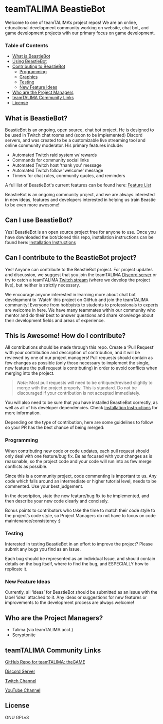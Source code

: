 # teamTALIMA BeastieBot
Welcome to one of teamTALIMA’s project repos! We are an online, educational development community working on website, chat bot, and game development projects with our primary focus on game development.

### Table of Contents
* [What is BeastieBot](#what-is-beastiebot)
* [Using BeastieBot](#can-i-use-beastiebot) 
* [Contributing to BeastieBot](#this-is-awesome-how-do-i-contribute)
  * [Programming](#programming) 
  * [Graphics](#graphics) 
  * [Testing](#testing) 
  * [New Feature Ideas](#new-feature-ideas) 
* [Who are the Project Managers](#who-are-the-project-managers) 
* [teamTALIMA Community Links](#teamtalima-community-links) 
* [License](#license) 

## What is BeastieBot?
BeastieBot is an ongoing, open source, chat bot project. He is designed to be used in Twitch chat rooms and (soon to be implemented) Discord servers, and was created to be a customizable live streaming tool and online community moderator. His primary features include:

* Automated Twitch raid system w/ rewards
* Commands for community social links
* Automated Twitch host 'thank you' message
* Automated Twitch follow 'welcome' message
* Timers for chat rules, community quotes, and reminders

A full list of BeastieBot's current features can be found here: [Feature List](../master/FeatureList.md)

BeastieBot is an ongoing community project, and we are always interested in new ideas, features and developers interested in helping us train Beastie to be even more awesome!

## Can I use BeastieBot?
Yes! BeastieBot is an open source project free for anyone to use. Once you have downloaded the bot/cloned this repo, installation instructions can be found here: [Installation Instructions](../master/InstallationInstructions.md)

## Can I contribute to the BeastieBot project?
Yes! Anyone can contribute to the BeastieBot project. For project updates and discussion, we suggest that you join the teamTALIMA [Discord server](https://discordapp.com/invite/dGFQ5tE "teamTALIMA's Discord Server") or try to catch a teamTALIMA [Twitch stream](https://www.twitch.tv/teamtalima "teamTALIMA's Twitch Channel") (where we develop the project live), but neither is strictly necessary.

We encourage anyone interested in learning more about chat bot development to ‘Watch’ this project on GitHub and join the teamTALIMA community! Everyone from hobbyists to students to professionals to experts are welcome in here. We have many teammates within our community who mentor and do their best to answer questions and share knowledge about their development fields and areas of experience.

## This is Awesome! How do I contribute?
All contributions should be made through this repo. Create a ‘Pull Request’ with your contribution and description of contribution, and it will be reviewed by one of our project managers! Pull requests should contain as few changes as possible (only those necessary to implement the single, new feature the pull request is contributing) in order to avoid conflicts when merging into the project.

> *Note:* Most pull requests will need to be critiqued/revised slightly to merge with the project properly. This is standard. Do not be discouraged if your contribution is not accepted immediately.

You will also need to be sure that you have installed BeastieBot correctly, as well as all of his developer dependencies. Check [Installation Instructions](../master/InstallationInstructions.md) for more information.

Depending on the type of contribution, here are some guidelines to follow so your PR has the best chance of being merged:

### Programming
When contributing new code or code updates, each pull request should only deal with one feature/bug fix. Be as focused with your changes as is reasonable, so the project code and your code will run into as few merge conflicts as possible.

Since this is a community project, code commenting is important to us. Any code which falls around an intermediate or higher tutorial level, needs to be commented. Use your best judgement.

In the description, state the new feature/bug fix to be implemented, and then describe your new code clearly and concisely.

Bonus points to contributors who take the time to match their code style to the project’s code style, so Project Managers do not have to focus on code maintenance/consistency :)

### Testing
Interested in testing BeastieBot in an effort to improve the project? Please submit any bugs you find as an Issue. 

Each bug should be represented as an individual Issue, and should contain details on the bug itself, where to find the bug, and ESPECIALLY how to replicate it.

### New Feature Ideas
Currently, all ‘ideas’ for BeastieBot should be submitted as an Issue with the label ‘idea’ attached to it. Any ideas or suggestions for new features or improvements to the development process are always welcome!

## Who are the Project Managers?
* Talima (via teamTALIMA acct.)
* Scryptonite

## teamTALIMA Community Links
[GitHub Repo for teamTALIMA: theGAME](https://github.com/teamTALIMA/teamTALIMA_theGAME "teamTALIMA's theGAME Repo")

[Discord Server](https://discordapp.com/invite/dGFQ5tE "teamTALIMA's Discord Server")

[Twitch Channel](https://www.twitch.tv/teamtalima "teamTALIMA's Twitch Channel")

[YouTube Channel](https://www.youtube.com/channel/UCQEtRUEQItKpn-q_ZBJXUVQ "teamTALIMA's YouTube Channel")

## License
GNU GPLv3